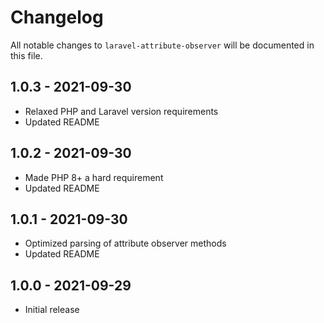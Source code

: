 # Changelog

All notable changes to `laravel-attribute-observer` will be documented in this file.

## 1.0.3 - 2021-09-30

- Relaxed PHP and Laravel version requirements
- Updated README

## 1.0.2 - 2021-09-30

- Made PHP 8+ a hard requirement
- Updated README

## 1.0.1 - 2021-09-30

- Optimized parsing of attribute observer methods
- Updated README

## 1.0.0 - 2021-09-29

- Initial release
